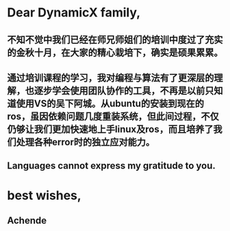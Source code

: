 #  Dear DynamicX family,
## 不知不觉中我们已经在师兄师姐们的培训中度过了充实的金秋十月，在大家的精心栽培下，确实是硕果累累。
## 通过培训课程的学习，我对编程与算法有了更深层的理解，也逐步学会使用团队协作的工具，不再是以前只知道使用VS的**吴下阿城**。从ubuntu的安装到现在的ros，虽因依赖问题几度重装系统，但此间过程，不仅仍够让我们更加快速地上手linux及ros，而且培养了我们处理各种error时的独立应对能力。
##  Languages cannot express my gratitude to you.
# best wishes,
## Achende